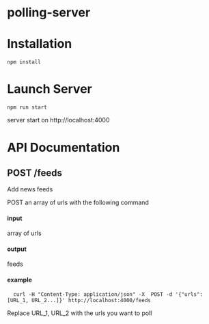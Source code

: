 # polling-server



# Installation

```
npm install
```

# Launch Server
```
npm run start
```
server start on http://localhost:4000

# API Documentation

## POST /feeds

Add news feeds

POST an array of urls with the following command 

#### input
array of urls
#### output
feeds

#### example

```
  curl -H "Content-Type: application/json" -X  POST -d '{"urls":[URL_1, URL_2...]}' http://localhost:4000/feeds
```

Replace URL_1, URL_2 with the urls you want to poll
